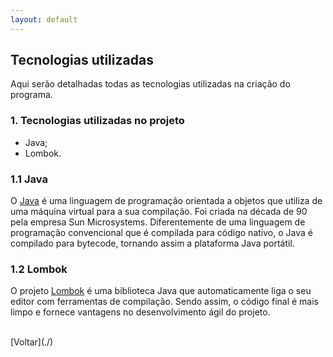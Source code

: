```yaml
---
layout: default
---
```


## Tecnologias utilizadas

Aqui serão detalhadas todas as tecnologias utilizadas na criação do programa.


### 1. Tecnologias utilizadas no projeto

- Java;
- Lombok.

### 1.1 Java

O [Java](https://www.java.com/en/download/) é uma linguagem de programação orientada a objetos que utiliza de uma máquina virtual para a sua compilação. Foi criada na década de 90 pela empresa Sun Microsystems. Diferentemente de uma linguagem de programação convencional que é compilada para código nativo, o Java é compilado para bytecode, tornando assim a plataforma Java portátil.

### 1.2 Lombok

O projeto [Lombok](https://projectlombok.org/) é uma biblioteca Java que automaticamente liga o seu editor com ferramentas de compilação. Sendo assim, o código final é mais limpo e fornece vantagens no desenvolvimento ágil do projeto.

<br>
[Voltar](./)
